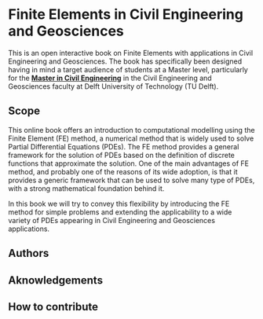 # Finite Elements in Civil Engineering and Geosciences

This is an open interactive book on Finite Elements with applications in Civil Engineering and Geosciences. The book has specifically been designed having in mind a target audience of students at a Master level, particularly for the [**Master in Civil Engineering**](https://www.tudelft.nl/onderwijs/opleidingen/masters/ce/msc-civil-engineering) in the Civil Engineering and Geosciences faculty at Delft University of Technology (TU Delft). 

## Scope

This online book offers an introduction to computational modelling using the Finite Element (FE) method, a numerical method that is widely used to solve Partial Differential Equations (PDEs). The FE method provides a general framework for the solution of PDEs based on the definition of discrete functions that approximate the solution. One of the main advantages of FE method, and probably one of the reasons of its wide adoption, is that it provides a generic framework that can be used to solve many type of PDEs, with a strong mathematical foundation behind it. 

In this book we will try to convey this flexibility by introducing the FE method for simple problems and extending the applicability to a wide variety of PDEs appearing in Civil Engineering and Geosciences applications. 

## Authors

## Aknowledgements

## How to contribute
